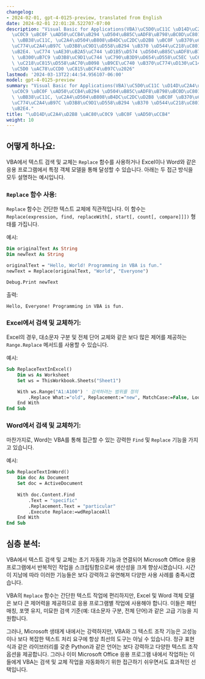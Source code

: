```yaml
---
changelog:
- 2024-02-01, gpt-4-0125-preview, translated from English
date: 2024-02-01 22:01:28.522707-07:00
description: "Visual Basic for Applications(VBA)\uC5D0\uC11C \uD14D\uC2A4\uD2B8 \uAC80\
  \uC0C9 \uBC0F \uAD50\uCCB4\uB294 \uD504\uB85C\uADF8\uB798\uBC0D\uC801\uC73C\uB85C\
  \ \uBB38\uC11C, \uC2A4\uD504\uB808\uB4DC\uC2DC\uD2B8 \uBC0F \uB370\uC774\uD130\uBCA0\
  \uC774\uC2A4\uB97C \uD3B8\uC9D1\uD558\uB294 \uB370 \uD544\uC218\uC801\uC785\uB2C8\
  \uB2E4. \uC774 \uAE30\uB2A5\uC744 \uD1B5\uD574 \uD504\uB85C\uADF8\uB798\uBA38\uB294\
  \ \uB300\uB7C9 \uD3B8\uC9D1\uC744 \uC790\uB3D9\uD654\uD558\uC5EC \uC624\uB958\uB97C\
  \ \uC218\uC815\uD558\uAC70\uB098 \uB9CE\uC740 \uB370\uC774\uD130\uC14B \uC804\uCCB4\
  \uC5D0 \uAC78\uCCD0 \uC815\uBCF4\uB97C\u2026"
lastmod: '2024-03-13T22:44:54.956107-06:00'
model: gpt-4-0125-preview
summary: "Visual Basic for Applications(VBA)\uC5D0\uC11C \uD14D\uC2A4\uD2B8 \uAC80\
  \uC0C9 \uBC0F \uAD50\uCCB4\uB294 \uD504\uB85C\uADF8\uB798\uBC0D\uC801\uC73C\uB85C\
  \ \uBB38\uC11C, \uC2A4\uD504\uB808\uB4DC\uC2DC\uD2B8 \uBC0F \uB370\uC774\uD130\uBCA0\
  \uC774\uC2A4\uB97C \uD3B8\uC9D1\uD558\uB294 \uB370 \uD544\uC218\uC801\uC785\uB2C8\
  \uB2E4."
title: "\uD14D\uC2A4\uD2B8 \uAC80\uC0C9 \uBC0F \uAD50\uCCB4"
weight: 10
---
```


## 어떻게 하나요:
VBA에서 텍스트 검색 및 교체는 `Replace` 함수를 사용하거나 Excel이나 Word와 같은 응용 프로그램에서 특정 객체 모델을 통해 달성할 수 있습니다. 아래는 두 접근 방식을 모두 설명하는 예시입니다.

### `Replace` 함수 사용:
`Replace` 함수는 간단한 텍스트 교체에 직관적입니다. 이 함수는 `Replace(expression, find, replaceWith[, start[, count[, compare]]])` 형태를 가집니다. 

예시:
```vb
Dim originalText As String
Dim newText As String

originalText = "Hello, World! Programming in VBA is fun."
newText = Replace(originalText, "World", "Everyone")

Debug.Print newText
```
출력:
```
Hello, Everyone! Programming in VBA is fun.
```

### Excel에서 검색 및 교체하기:
Excel의 경우, 대소문자 구분 및 전체 단어 교체와 같은 보다 많은 제어를 제공하는 `Range.Replace` 메서드를 사용할 수 있습니다.

예시:
```vb
Sub ReplaceTextInExcel()
    Dim ws As Worksheet
    Set ws = ThisWorkbook.Sheets("Sheet1")

    With ws.Range("A1:A100") ' 검색하려는 범위를 정의
        .Replace What:="old", Replacement:="new", MatchCase:=False, LookAt:=xlPart
    End With
End Sub
```

### Word에서 검색 및 교체하기:
마찬가지로, Word는 VBA를 통해 접근할 수 있는 강력한 `Find` 및 `Replace` 기능을 가지고 있습니다.

예시:
```vb
Sub ReplaceTextInWord()
    Dim doc As Document
    Set doc = ActiveDocument
    
    With doc.Content.Find
        .Text = "specific"
        .Replacement.Text = "particular"
        .Execute Replace:=wdReplaceAll
    End With
End Sub
```

## 심층 분석:
VBA에서 텍스트 검색 및 교체는 초기 자동화 기능과 연결되어 Microsoft Office 응용 프로그램에서 반복적인 작업을 스크립팅함으로써 생산성을 크게 향상시켰습니다. 시간이 지남에 따라 이러한 기능들은 보다 강력하고 유연해져 다양한 사용 사례를 충족시켰습니다.

VBA의 `Replace` 함수는 간단한 텍스트 작업에 편리하지만, Excel 및 Word 객체 모델은 보다 큰 제어력을 제공하므로 응용 프로그램별 작업에 사용해야 합니다. 이들은 패턴 매칭, 포맷 유지, 미묘한 검색 기준(예: 대소문자 구분, 전체 단어)과 같은 고급 기능을 지원합니다.

그러나, Microsoft 생태계 내에서는 강력하지만, VBA와 그 텍스트 조작 기능은 고성능이나 보다 복잡한 텍스트 처리 요구에 항상 최선의 도구는 아닐 수 있습니다. 정규 표현식과 같은 라이브러리를 갖춘 Python과 같은 언어는 보다 강력하고 다양한 텍스트 조작 옵션을 제공합니다. 그러나 이미 Microsoft Office 응용 프로그램 내에서 작업하는 이들에게 VBA는 검색 및 교체 작업을 자동화하기 위한 접근하기 쉬우면서도 효과적인 선택입니다.

